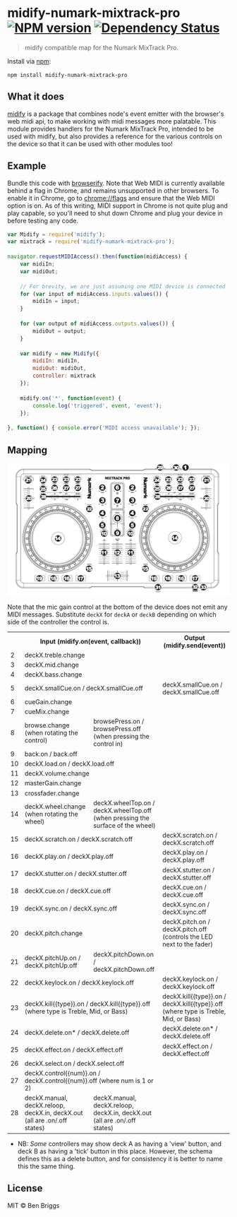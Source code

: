 # midify-numark-mixtrack-pro [![NPM version](https://badge.fury.io/js/midify-numark-mixtrack-pro.svg)](http://badge.fury.io/js/midify-numark-mixtrack-pro) [![Dependency Status](https://gemnasium.com/ben-eb/midify-numark-mixtrack-pro.svg)](https://gemnasium.com/ben-eb/midify-numark-mixtrack-pro)

> midify compatible map for the Numark MixTrack Pro.

Install via [npm](https://npmjs.org/package/midify-numark-mixtrack-pro):

```
npm install midify-numark-mixtrack-pro
```

## What it does

[midify](https://github.com/ben-eb/midify) is a package that combines node's event emitter with the browser's web midi api, to make working with midi messages more palatable. This module provides handlers for the Numark MixTrack Pro, intended to be used with midify, but also provides a reference for the various controls on the device so that it can be used with other modules too!

## Example

Bundle this code with [browserify](https://github.com/substack/node-browserify). Note that Web MIDI is currently available behind a flag in Chrome, and remains unsupported in other browsers. To enable it in Chrome, go to [chrome://flags](chrome://flags) and ensure that the Web MIDI option is on. As of this writing, MIDI support in Chrome is not quite plug and play capable, so you'll need to shut down Chrome and plug your device in before testing any code.

```js
var Midify = require('midify');
var mixtrack = require('midify-numark-mixtrack-pro');

navigator.requestMIDIAccess().then(function(midiAccess) {
    var midiIn;
    var midiOut;

    // For brevity, we are just assuming one MIDI device is connected
    for (var input of midiAccess.inputs.values()) {
        midiIn = input;
    }

    for (var output of midiAccess.outputs.values()) {
        midiOut = output;
    }

    var midify = new Midify({
        midiIn: midiIn,
        midiOut: midiOut,
        controller: mixtrack
    });

    midify.on('*', function(event) {
        console.log('triggered', event, 'event');
    });

}, function() { console.error('MIDI access unavailable'); });
```

## Mapping

![mixtrack](mixtrack.png)

Note that the mic gain control at the bottom of the device does not emit any MIDI messages. Substitute `deckX` for `deckA` or `deckB` depending on which side of the controller the control is.

<table>
    <tr>
        <th></th>
        <th colspan="2">Input (midify.on(event, callback))</th>
        <th colspan="2">Output (midify.send(event))</th>
    </tr>
    <tr>
        <td>2</td>
        <td colspan="2">deckX.treble.change</td>
        <td colspan="2"></td>
    </tr>
    <tr>
        <td>3</td>
        <td colspan="2">deckX.mid.change</td>
        <td colspan="2"></td>
    </tr>
    <tr>
        <td>4</td>
        <td colspan="2">deckX.bass.change</td>
        <td colspan="2"></td>
    </tr>
    <tr>
        <td>5</td>
        <td colspan="2">deckX.smallCue.on / deckX.smallCue.off</td>
        <td colspan="2">deckX.smallCue.on / deckX.smallCue.off</td>
    </tr>
    <tr>
        <td>6</td>
        <td colspan="2">cueGain.change</td>
        <td colspan="2"></td>
    </tr>
    <tr>
        <td>7</td>
        <td colspan="2">cueMix.change</td>
        <td colspan="2"></td>
    </tr>
    <tr>
        <td>8</td>
        <td>browse.change (when rotating the control)</td>
        <td>browsePress.on / browsePress.off (when pressing the control in)</td>
        <td colspan="2"></td>
    </tr>
    <tr>
        <td>9</td>
        <td colspan="2">back.on / back.off</td>
        <td colspan="2"></td>
    </tr>
    <tr>
        <td>10</td>
        <td colspan="2">deckX.load.on / deckX.load.off</td>
        <td colspan="2"></td>
    </tr>
    <tr>
        <td>11</td>
        <td colspan="2">deckX.volume.change</td>
        <td colspan="2"></td>
    </tr>
    <tr>
        <td>12</td>
        <td colspan="2">masterGain.change</td>
        <td colspan="2"></td>
    </tr>
    <tr>
        <td>13</td>
        <td colspan="2">crossfader.change</td>
        <td colspan="2"></td>
    </tr>
    <tr>
        <td>14</td>
        <td>deckX.wheel.change (when rotating the wheel)</td>
        <td>deckX.wheelTop.on / deckX.wheelTop.off (when pressing the surface of the wheel)</td>
        <td colspan="2"></td>
    </tr>
    <tr>
        <td>15</td>
        <td colspan="2">deckX.scratch.on / deckX.scratch.off</td>
        <td colspan="2">deckX.scratch.on / deckX.scratch.off</td>
    </tr>
    <tr>
        <td>16</td>
        <td colspan="2">deckX.play.on / deckX.play.off</td>
        <td colspan="2">deckX.play.on / deckX.play.off</td>
    </tr>
    <tr>
        <td>17</td>
        <td colspan="2">deckX.stutter.on / deckX.stutter.off</td>
        <td colspan="2">deckX.stutter.on / deckX.stutter.off</td>
    </tr>
    <tr>
        <td>18</td>
        <td colspan="2">deckX.cue.on / deckX.cue.off</td>
        <td colspan="2">deckX.cue.on / deckX.cue.off</td>
    </tr>
    <tr>
        <td>19</td>
        <td colspan="2">deckX.sync.on / deckX.sync.off</td>
        <td colspan="2">deckX.sync.on / deckX.sync.off</td>
    </tr>
    <tr>
        <td>20</td>
        <td colspan="2">deckX.pitch.change</td>
        <td colspan="2">deckX.pitch.on / deckX.pitch.off (controls the LED next to the fader)</td>
    </tr>
    <tr>
        <td>21</td>
        <td>deckX.pitchUp.on / deckX.pitchUp.off</td>
        <td>deckX.pitchDown.on / deckX.pitchDown.off</td>
        <td colspan="2"></td>
    </tr>
    <tr>
        <td>22</td>
        <td colspan="2">deckX.keylock.on / deckX.keylock.off</td>
        <td colspan="2">deckX.keylock.on / deckX.keylock.off</td>
    </tr>
    <tr>
        <td>23</td>
        <td colspan="2">deckX.kill{{type}}.on / deckX.kill{{type}}.off (where type is Treble, Mid, or Bass)</td>
        <td colspan="2">deckX.kill{{type}}.on / deckX.kill{{type}}.off (where type is Treble, Mid, or Bass)</td>
    </tr>
    <tr>
        <td>24</td>
        <td colspan="2">deckX.delete.on* / deckX.delete.off</td>
        <td colspan="2">deckX.delete.on* / deckX.delete.off</td>
    </tr>
    <tr>
        <td>25</td>
        <td colspan="2">deckX.effect.on / deckX.effect.off</td>
        <td colspan="2">deckX.effect.on / deckX.effect.off</td>
    </tr>
    <tr>
        <td>26</td>
        <td colspan="2">deckX.select.on / deckX.select.off</td>
        <td colspan="2"></td>
    </tr>
    <tr>
        <td>27</td>
        <td colspan="2">deckX.control{{num}}.on / deckX.control{{num}}.off (where num is 1 or 2)</td>
        <td colspan="2"></td>
    </tr>
    <tr>
        <td>28</td>
        <td>deckX.manual, deckX.reloop, deckX.in, deckX.out (all are .on/.off states)</td>
        <td>deckX.manual, deckX.reloop, deckX.in, deckX.out (all are .on/.off states)</td>
    </tr>
</table>

* NB: *Some* controllers may show deck A as having a 'view' button, and deck B as having a 'tick' button in this place. However, the schema defines this as a delete button, and for consistency it is better to name this the same thing.

## License

MIT © Ben Briggs
